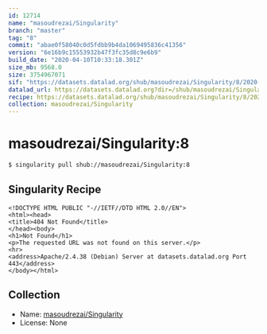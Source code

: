 ```yaml
---
id: 12714
name: "masoudrezai/Singularity"
branch: "master"
tag: "8"
commit: "abae0f58040c0d5fdbb9b4da1069495836c41356"
version: "6e16b9c15553932b47f3fc35d8c9e6b9"
build_date: "2020-04-10T10:33:18.301Z"
size_mb: 9568.0
size: 3754967071
sif: "https://datasets.datalad.org/shub/masoudrezai/Singularity/8/2020-04-10-abae0f58-6e16b9c1/6e16b9c15553932b47f3fc35d8c9e6b9.sif"
datalad_url: https://datasets.datalad.org?dir=/shub/masoudrezai/Singularity/8/2020-04-10-abae0f58-6e16b9c1/
recipe: https://datasets.datalad.org/shub/masoudrezai/Singularity/8/2020-04-10-abae0f58-6e16b9c1/Singularity
collection: masoudrezai/Singularity
---
```


# masoudrezai/Singularity:8

```bash
$ singularity pull shub://masoudrezai/Singularity:8
```

## Singularity Recipe

```singularity
<!DOCTYPE HTML PUBLIC "-//IETF//DTD HTML 2.0//EN">
<html><head>
<title>404 Not Found</title>
</head><body>
<h1>Not Found</h1>
<p>The requested URL was not found on this server.</p>
<hr>
<address>Apache/2.4.38 (Debian) Server at datasets.datalad.org Port 443</address>
</body></html>
```

## Collection

 - Name: [masoudrezai/Singularity](https://github.com/masoudrezai/Singularity)
 - License: None

